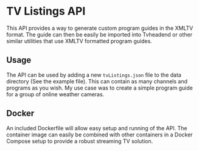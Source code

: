 # TV Listings API
This API provides a way to generate custom program guides in the XMLTV format. The guide can then be easily be imported into Tvheadend or other similar utilities that use XMLTV formatted program guides.
## Usage
The API can be used by adding a new `tvListings.json` file to the data directory (See the example file). This can contain as many channels and programs as you wish. My use case was to create a simple program guide for a group of online weather cameras.

## Docker
An included Dockerfile will allow easy setup and running of the API. The container image can easily be combined with other containers in a Docker Compose setup to provide a robust streaming TV solution.
